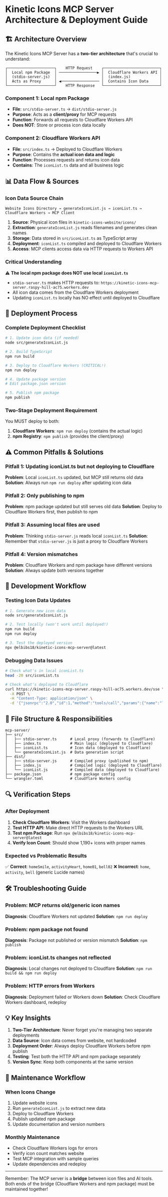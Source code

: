 # Kinetic Icons MCP Server Architecture & Deployment Guide

## 🏗️ Architecture Overview

The Kinetic Icons MCP Server has a **two-tier architecture** that's crucial to understand:

```
┌─────────────────────┐    HTTP Request    ┌─────────────────────────┐
│  Local npm Package  │ ─────────────────▶ │  Cloudflare Workers API │
│  (stdio-server.js)  │                    │  (index.js)             │
│  Acts as Proxy      │ ◀───────────────── │  Contains Icon Data     │
└─────────────────────┘    HTTP Response   └─────────────────────────┘
```

### **Component 1: Local npm Package**
- **File**: `src/stdio-server.ts` → `dist/stdio-server.js`
- **Purpose**: Acts as a **client/proxy** for MCP requests
- **Function**: Forwards all requests to Cloudflare Workers API
- **Does NOT**: Store or process icon data locally

### **Component 2: Cloudflare Workers API**
- **File**: `src/index.ts` → Deployed to Cloudflare Workers
- **Purpose**: Contains the **actual icon data and logic**
- **Function**: Processes requests and returns icon data
- **Contains**: The `iconList.ts` data and all business logic

## 📊 Data Flow & Sources

### **Icon Data Source Chain**
```
Website Icons Directory → generateIconList.js → iconList.ts → Cloudflare Workers → MCP Client
```

1. **Source**: Physical icon files in `kinetic-icons-website/icons/`
2. **Extraction**: `generateIconList.js` reads filenames and generates clean names
3. **Storage**: Data stored in `src/iconList.ts` as TypeScript array
4. **Deployment**: `iconList.ts` compiled and deployed to Cloudflare Workers
5. **Access**: MCP clients access data via HTTP requests to Workers API

### **Critical Understanding**
⚠️ **The local npm package does NOT use local `iconList.ts`**
- `stdio-server.ts` makes HTTP requests to: `https://kinetic-icons-mcp-server.raspy-hill-ac75.workers.dev`
- All icon data comes from the Cloudflare Workers deployment
- Updating `iconList.ts` locally has NO effect until deployed to Cloudflare

## 🚀 Deployment Process

### **Complete Deployment Checklist**
```bash
# 1. Update icon data (if needed)
node src/generateIconList.js

# 2. Build TypeScript
npm run build

# 3. Deploy to Cloudflare Workers (CRITICAL!)
npm run deploy

# 4. Update package version
# Edit package.json version

# 5. Publish npm package
npm publish
```

### **Two-Stage Deployment Requirement**
You MUST deploy to both:
1. **Cloudflare Workers**: `npm run deploy` (contains the actual logic)
2. **npm Registry**: `npm publish` (provides the client/proxy)

## ⚠️ Common Pitfalls & Solutions

### **Pitfall 1: Updating iconList.ts but not deploying to Cloudflare**
**Problem**: Local `iconList.ts` updated, but MCP still returns old data
**Solution**: Always run `npm run deploy` after updating icon data

### **Pitfall 2: Only publishing to npm**
**Problem**: npm package updated but still serves old data
**Solution**: Deploy to Cloudflare Workers first, then publish to npm

### **Pitfall 3: Assuming local files are used**
**Problem**: Thinking `stdio-server.js` reads local `iconList.ts`
**Solution**: Remember that `stdio-server.js` is just a proxy to Cloudflare Workers

### **Pitfall 4: Version mismatches**
**Problem**: Cloudflare Workers and npm package have different versions
**Solution**: Always update both versions together

## 🔧 Development Workflow

### **Testing Icon Data Updates**
```bash
# 1. Generate new icon data
node src/generateIconList.js

# 2. Test locally (won't work until deployed!)
npm run build
npm run deploy

# 3. Test the deployed version
npx @elbibs18/kinetic-icons-mcp-server@latest
```

### **Debugging Data Issues**
```bash
# Check what's in local iconList.ts
head -20 src/iconList.ts

# Check what's deployed to Cloudflare
curl https://kinetic-icons-mcp-server.raspy-hill-ac75.workers.dev/sse \
  -X POST \
  -H "Content-Type: application/json" \
  -d '{"jsonrpc":"2.0","id":1,"method":"tools/call","params":{"name":"list_icons","arguments":{}}}'
```

## 📁 File Structure & Responsibilities

```
mcp-server/
├── src/
│   ├── stdio-server.ts      # Local proxy (forwards to Cloudflare)
│   ├── index.ts             # Main logic (deployed to Cloudflare)
│   ├── iconList.ts          # Icon data (deployed to Cloudflare)
│   └── generateIconList.js  # Data generation script
├── dist/
│   ├── stdio-server.js      # Compiled proxy (published to npm)
│   ├── index.js             # Compiled logic (deployed to Cloudflare)
│   └── iconList.js          # Compiled data (deployed to Cloudflare)
├── package.json             # npm package config
└── wrangler.toml            # Cloudflare Workers config
```

## 🔍 Verification Steps

### **After Deployment**
1. **Check Cloudflare Workers**: Visit the Workers dashboard
2. **Test HTTP API**: Make direct HTTP requests to the Workers URL
3. **Test npm Package**: Run `npx @elbibs18/kinetic-icons-mcp-server@latest`
4. **Verify Icon Count**: Should show 1,190+ icons with proper names

### **Expected vs Problematic Results**
✅ **Correct**: `homeSmile`, `activityHeart`, `home01`, `bell02`
❌ **Incorrect**: `home`, `activity`, `bell` (generic Lucide names)

## 🛠️ Troubleshooting Guide

### **Problem**: MCP returns old/generic icon names
**Diagnosis**: Cloudflare Workers not updated
**Solution**: `npm run deploy`

### **Problem**: npm package not found
**Diagnosis**: Package not published or version mismatch
**Solution**: `npm publish`

### **Problem**: iconList.ts changes not reflected
**Diagnosis**: Local changes not deployed to Cloudflare
**Solution**: `npm run build && npm run deploy`

### **Problem**: HTTP errors from Workers
**Diagnosis**: Deployment failed or Workers down
**Solution**: Check Cloudflare Workers dashboard, redeploy

## 💡 Key Insights

1. **Two-Tier Architecture**: Never forget you're managing two separate deployments
2. **Data Source**: Icon data comes from website, not hardcoded
3. **Deployment Order**: Always deploy Cloudflare Workers before npm publish
4. **Testing**: Test both the HTTP API and npm package separately
5. **Version Sync**: Keep both components at the same version

## 🔄 Maintenance Workflow

### **When Icons Change**
1. Update website icons
2. Run `generateIconList.js` to extract new data
3. Deploy to Cloudflare Workers
4. Publish updated npm package
5. Update documentation and version numbers

### **Monthly Maintenance**
- Check Cloudflare Workers logs for errors
- Verify icon count matches website
- Test MCP integration with sample queries
- Update dependencies and redeploy

---

Remember: The MCP server is a **bridge** between icon files and AI tools. Both ends of the bridge (Cloudflare Workers and npm package) must be maintained together! 